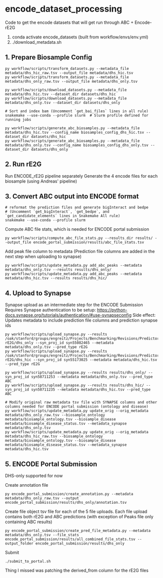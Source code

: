 # encode_dataset_processing
Code to get the encode datasets that will get run through ABC + Encode-rE2G


1. conda activate encode_datasets (built from workflow/envs/env.yml)
2. ./download_metadata.sh

## 1. Prepare Biosample Config
```
py workflow/scripts/transform_datasets.py --metadata_file metadata/dhs_hic_raw.tsv --output_file metadata/dhs_hic.tsv
py workflow/scripts/transform_datasets.py --metadata_file metadata/dhs_only_raw.tsv --output_file metadata/dhs_only.tsv

py workflow/scripts/download_datasets.py --metadata_file metadata/dhs_hic.tsv --dataset_dir datasets/dhs_hic
py workflow/scripts/download_datasets.py --metadata_file metadata/dhs_only.tsv --dataset_dir datasets/dhs_only

# Sort and index bam (Uncomment `get_bai_files` lines in all rule)
snakemake --use-conda --profile slurm  # Slurm profile defined for running jobs

py workflow/scripts/generate_abc_biosamples.py --metadata_file metadata/dhs_hic.tsv --config_name biosamples_config_dhs_hic.tsv --dataset_dir datasets/dhs_hic
py workflow/scripts/generate_abc_biosamples.py --metadata_file metadata/dhs_only.tsv --config_name biosamples_config_dhs_only.tsv --dataset_dir datasets/dhs_only
```

## 2. Run rE2G
Run ENCODE_rE2G pipeline separately 
Generate the 4 encode files for each biosample (using Andreas' pipeline)

## 3. Convert ABC output into ENCODE format
```
# reformat the prediction files and generate bigInteract and bedpe
# (Uncomment `get_bigInteract`, `get_bedpe`, and `get_candidate_elements` lines in Snakemake All rule)
snakemake --use-conda --profile slurm 
```

Compute ABC file stats, which is needed for ENCODE portal submission
```
py workflow/scripts/compute_abc_file_stats.py --results_dir results/ --output_file encode_portal_submission/results/abc_file_stats.tsv
```

Add peak file column to metadata (Prediction file columns are added in the next step when uploading to synapse)
```
py workflow/scripts/update_metadata.py add_abc_peaks --metadata metadata/dhs_only.tsv --results results/dhs_only/
py workflow/scripts/update_metadata.py add_abc_peaks --metadata metadata/dhs_hic.tsv --results results/dhs_hic/
```

## 4. Upload to Synapse
Synapse upload as an intermediate step for the ENCODE Submission 
Requires Synapse authentication to be setup: https://python-docs.synapse.org/tutorials/authentication/#use-synapseconfig
Side effect: Updates metadata to include prediction file columns and prediction synapse ids
```
py workflow/scripts/upload_synapse.py --results /oak/stanford/groups/engreitz/Projects/Benchmarking/Revisions/Predictors/ENCODE-rE2G/dhs_only --syn_proj_id syn55082465 --metadata metadata/dhs_only.tsv --pred_type rE2G
py workflow/scripts/upload_synapse.py --results /oak/stanford/groups/engreitz/Projects/Benchmarking/Revisions/Predictors/ENCODE-rE2G/dhs_hic --syn_proj_id syn55173025 --metadata metadata/dhs_hic.tsv --pred_type rE2G

py workflow/scripts/upload_synapse.py --results results/dhs_only/ --syn_proj_id syn58711253 --metadata metadata/dhs_only.tsv --pred_type ABC
py workflow/scripts/upload_synapse.py --results results/dhs_hic/ --syn_proj_id syn58711235 --metadata metadata/dhs_hic.tsv --pred_type ABC

# Modify original raw metadata tsv file with SYNAPSE columns and other columns needed for ENCODE portal submission (ontology and disease)
py workflow/scripts/update_metadata.py update_orig --orig_metadata metadata/dhs_only_raw.tsv --biosample_ontology metadata/biosample_ontology.tsv --biosample_disease metadata/biosample_disease_status.tsv --metadata_synapse metadata/dhs_only.tsv 
py workflow/scripts/update_metadata.py update_orig --orig_metadata metadata/dhs_hic_raw.tsv --biosample_ontology metadata/biosample_ontology.tsv --biosample_disease metadata/biosample_disease_status.tsv --metadata_synapse metadata/dhs_hic.tsv
```


## 5. ENCODE Portal Submission
DHS-only supported for now

Create annotation file
```
py encode_portal_submission/create_annotation.py --metadata metadata/dhs_only_raw.tsv --output encode_portal_submission/results/dhs_only/annotation.tsv
```

Create file object tsv file for each of the 5 file uploads. Each file upload contains both rE2G and ABC predictions (with exception of Peaks file only containing ABC results)
```
py encode_portal_submission/create_pred_file_metadata.py --metadata metadata/dhs_only.tsv --file_stats encode_portal_submission/results/all_combined_file_stats.tsv --output_folder encode_portal_submission/results/dhs_only
```

Submit
```
./submit_to_portal.sh
```

Thing I missed was patching the derived_from column for the rE2G files